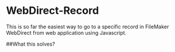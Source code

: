 # WebDirect-Record
This is so far the easiest way to go to a specific record in FileMaker WebDirect from web application using Javascript.

##What this solves?
